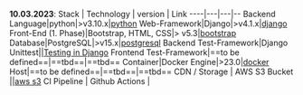 **10.03.2023**: 
Stack | Technology | version | Link
----|---|---|--
Backend Language|python|>v3.10.x|[python](https://www.python.org/downloads/)
Web-Framework|Django|>v4.1.x|[django](https://www.djangoproject.com/)
Front-End (1. Phase)|Bootstrap, HTML, CSS|> v5.3|[bootstrap](https://getbootstrap.com/)
Database|PostgreSQL|>v15.x|[postgresql](https://www.postgresql.org/download/)
Backend Test-Framework|Django Unittest||[Testing in Django](https://docs.djangoproject.com/en/4.1/topics/testing/)
Frontend Test-Framework|==to be defined==|==tbd==|==tbd==
Container|Docker Engine|>23.0|[docker](https://docs.docker.com/engine/release-notes/23.0/)
Host|==to be defined==|==tbd==|==tbd==
CDN / Storage | AWS S3 Bucket ||[aws s3](https://aws.amazon.com/de/s3/)
CI Pipeline | Github Actions |
